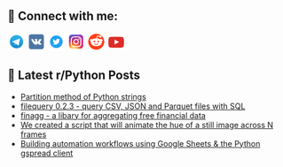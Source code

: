 ## 🔎 Connect with me:
[<img src="https://github.com/bullbesh/bullbesh/blob/main/images/Telegram.png" width="32" height="32" />](https://t.me/bullbesh)
[<img src="https://github.com/bullbesh/bullbesh/blob/main/images/VK.png" width="32" height="32" />](https://vk.com/bullbesh)
[<img src="https://github.com/bullbesh/bullbesh/blob/main/images/Twitter.png" width="32" height="32" />](https://twitter.com/bullbesh1)
[<img src="https://github.com/bullbesh/bullbesh/blob/main/images/Instagram.png" width="32" height="32" />](https://www.instagram.com/bullbesh)
[<img src="https://github.com/bullbesh/bullbesh/blob/main/images/Reddit.png" width="32" height="32" />](https://www.reddit.com/user/bullbesh)
[<img src="https://github.com/bullbesh/bullbesh/blob/main/images/YouTube.png" width="32" height="32" />](https://www.youtube.com/channel/UCtfjRs6uzgq5mfm8S06WTcg)

## 📕 Latest r/Python Posts
<!-- BLOG-POST-LIST:START -->
- [Partition method of Python strings](https://www.reddit.com/r/Python/comments/19dh05n/partition_method_of_python_strings/)
- [filequery 0.2.3 - query CSV, JSON and Parquet files with SQL](https://www.reddit.com/r/Python/comments/19dfvjk/filequery_023_query_csv_json_and_parquet_files/)
- [finagg - a libary for aggregating free financial data](https://www.reddit.com/r/Python/comments/19de7e3/finagg_a_libary_for_aggregating_free_financial/)
- [We created a script that will animate the hue of a still image across N frames](https://www.reddit.com/r/Python/comments/19dcjy8/we_created_a_script_that_will_animate_the_hue_of/)
- [Building automation workflows using Google Sheets &amp; the Python gspread client](https://www.reddit.com/r/Python/comments/19dc3hd/building_automation_workflows_using_google_sheets/)
<!-- BLOG-POST-LIST:END -->
